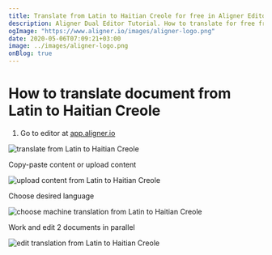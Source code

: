```yaml
---
title: Translate from Latin to Haitian Creole for free in Aligner Editor
description: Aligner Dual Editor Tutorial. How to translate for free from Latin to Haitian Creole. Aligner is multilingual document management platform. 
ogImage: "https://www.aligner.io/images/aligner-logo.png"
date: 2020-05-06T07:09:21+03:00
image: ../images/aligner-logo.png
onBlog: true
---
```


# How to translate document from Latin to Haitian Creole

1. Go to editor at [app.aligner.io](https://app.aligner.io "Aligner App web page")

![translate from Latin to Haitian Creole](../aligner-blank-editor.png "translate from Latin to Haitian Creole")

Copy-paste content or upload content

![upload content from Latin to Haitian Creole](../aligner-uploaded-document.png "upload content from Latin to Haitian Creole")

Choose desired language

![choose machine translation from Latin to Haitian Creole](../aligner-language-dropdown.png "choose machine translation from Latin to Haitian Creole")

Work and edit 2 documents in parallel

![edit translation from Latin to Haitian Creole](../aligner-double-sitded-editor.png "edit translation from Latin to Haitian Creole")

